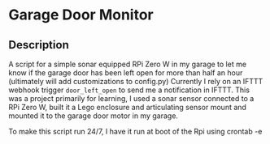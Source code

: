 # Garage Door Monitor

## Description
A script for a simple sonar equipped RPi Zero W in my garage to let me know if the garage door has been left open for more than half an hour (ultimately will add customizations to config.py) Currently I rely on an IFTTT webhook trigger `door_left_open` to send me a notification in IFTTT. 
This was a project primarily for learning, I used a sonar sensor connected to a RPi Zero W, built it a Lego enclosure and articulating sensor mount and mounted it to the garage door motor in my garage. 

To make this script run 24/7, I have it run at boot of the Rpi using crontab -e